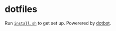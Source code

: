 # dotfiles

Run [`install.sh`](./install.sh) to get set up. Powerered by [dotbot](https://github.com/anishathalye/dotbot).
